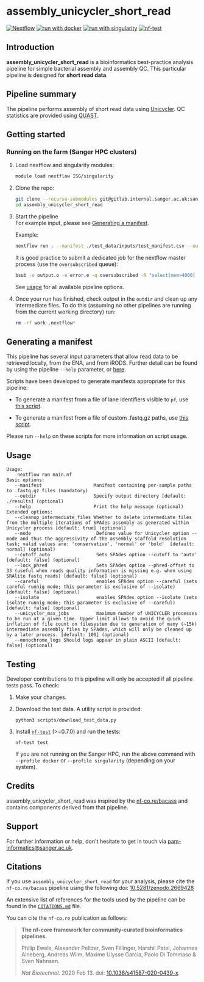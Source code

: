 # assembly_unicycler_short_read

[![Nextflow](https://img.shields.io/badge/nextflow%20DSL2-%E2%89%A521.04.0-23aa62.svg?labelColor=000000)](https://www.nextflow.io/)
[![run with docker](https://img.shields.io/badge/run%20with-docker-0db7ed?labelColor=000000&logo=docker)](https://www.docker.com/)
[![run with singularity](https://img.shields.io/badge/run%20with-singularity-1d355c.svg?labelColor=000000)](https://sylabs.io/docs/)
[![nf-test](https://img.shields.io/badge/tested_with-nf--test-337ab7.svg)](https://github.com/askimed/nf-test)

## Introduction

**assembly_unicycler_short_read** is a bioinformatics best-practice analysis pipeline for simple bacterial assembly and assembly QC. This particular pipeline is designed for **short read data**.

## Pipeline summary

The pipeline performs assembly of short read data using [Unicycler](https://github.com/rrwick/Unicycler). QC statistics are provided using [QUAST](http://bioinf.spbau.ru/quast).

## Getting started

### Running on the farm (Sanger HPC clusters)

1. Load nextflow and singularity modules:

   ```bash
   module load nextflow ISG/singularity
   ```

2. Clone the repo:

   ```bash
   git clone --recurse-submodules git@gitlab.internal.sanger.ac.uk:sanger-pathogens/pipelines/assembly_unicycler_short_read.git
   cd assembly_unicycler_short_read
   ```

3. Start the pipeline  
   For example input, please see [Generating a manifest](#generating-a-manifest).

   Example:

   ```bash
   nextflow run . --manifest ./test_data/inputs/test_manifest.csv --outdir my_output
   ```

   It is good practice to submit a dedicated job for the nextflow master process (use the `oversubscribed` queue):

   ```bash
   bsub -o output.o -e error.e -q oversubscribed -R "select[mem>4000] rusage[mem=4000]" -M4000 nextflow run . --manifest ./test_data/inputs/test_manifest.csv --outdir my_output
   ```

   See [usage](#usage) for all available pipeline options.

4. Once your run has finished, check output in the `outdir` and clean up any intermediate files. To do this (assuming no other pipelines are running from the current working directory) run:

   ```bash
   rm -rf work .nextflow*
   ```

## Generating a manifest

This pipeline has several input parameters that allow read data to be retrieved locally, from the ENA, and from iRODS. Further detail can be found by using the pipeline `--help` parameter, or [here](./assorted-sub-workflows/README.md).

Scripts have been developed to generate manifests appropriate for this pipeline:

- To generate a manifest from a file of lane identifiers visible to `pf`, use [this script](./scripts/generate_manifest_from_lanes.sh).

- To generate a manifest from a file of custom .fastq.gz paths, use [this script](./scripts/generate_manifest.sh).

Please run `--help` on these scripts for more information on script usage.

## Usage

```console
Usage:
    nextflow run main.nf
Basic options:
   --manifest                   Manifest containing per-sample paths to .fastq.gz files (mandatory)
   --outdir                     Specify output directory [default: ./results] (optional)
   --help                       Print the help message (optional)
Extended options:
   --cleanup_intermediate_files Whether to delete intermediate files from the multiple iterations of SPAdes assembly as generated within Unicycler process [default: true] (optional)
   --mode                        Defines value for Unicycler option --mode and thus the aggressivity of the assembly scaffold resolution task; valid values are: 'conservative', 'normal' or 'bold'  [default: normal] (optional)
   --cutoff_auto                 Sets SPAdes option --cutoff to 'auto' [default: false] (optional)
   --lock_phred                  Sets SPAdes option --phred-offset to 33 (useful when reads quality information is missing e.g. when using SRAlite fastq reads) [default: false] (optional)
   --careful                     enables SPAdes option --careful (sets careful runnig mode; this parameter is exclusive of --isolate) [default: false] (optional)
   --isolate                     enables SPAdes option --isolate (sets isolate runnig mode; this parameter is exclusive of --careful) [default: false] (optional)
   --unicycler_max_jobs          maximum number of UNICYCLER processes to be run at a given time. Upper limit allows to avoid the quick inflation of file count on filesystem due to generation of many (~15k) intermediate assembly files by SPAdes, which will only be cleaned up by a later process. [default: 100] (optional)
   --monochrome_logs Should logs appear in plain ASCII [default: false] (optional)

```

## Testing

Developer contributions to this pipeline will only be accepted if all pipeline tests pass. To check:

1. Make your changes.

2. Download the test data. A utility script is provided:

   ```
   python3 scripts/download_test_data.py
   ```

3. Install [`nf-test`](https://code.askimed.com/nf-test/installation/) (>=0.7.0) and run the tests:

   ```
   nf-test test
   ```

   If you are not running on the Sanger HPC, run the above command with `--profile docker` or `--profile singularity` (depending on your system).

## Credits

assembly_unicycler_short_read was inspired by the [nf-co.re/bacass](https://github.com/nf-core/bacass) and contains components derived from that pipeline.

## Support

For further information or help, don't hesitate to get in touch via [pam-informatics@sanger.ac.uk](mailto:pam-informatics@sanger.ac.uk).

## Citations

If you use `assembly_unicycler_short_read` for your analysis, please cite the `nf-co.re/bacass` pipeline using the following doi: [10.5281/zenodo.2669428](https://doi.org/10.5281/zenodo.2669428)

An extensive list of references for the tools used by the pipeline can be found in the [`CITATIONS.md`](CITATIONS.md) file.

You can cite the `nf-co.re` publication as follows:

> **The nf-core framework for community-curated bioinformatics pipelines.**
>
> Philip Ewels, Alexander Peltzer, Sven Fillinger, Harshil Patel, Johannes Alneberg, Andreas Wilm, Maxime Ulysse Garcia, Paolo Di Tommaso & Sven Nahnsen.
>
> _Nat Biotechnol._ 2020 Feb 13. doi: [10.1038/s41587-020-0439-x](https://dx.doi.org/10.1038/s41587-020-0439-x).
